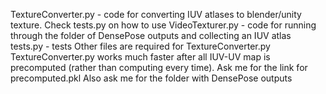 TextureConverter.py - code for converting IUV atlases to blender/unity texture. Check tests.py on how to use
VideoTexturer.py - code for running through the folder of DensePose outputs and collecting an IUV atlas
tests.py - tests 
Other files are required for TextureConverter.py
TextureConverter.py works much faster after all IUV-UV map is precomputed (rather than computing every time). 
Ask me for the link for precomputed.pkl
Also ask me for the folder with DensePose outputs
